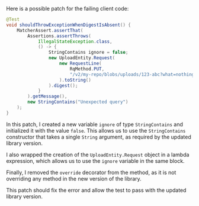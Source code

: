 Here is a possible patch for the failing client code:
```java
@Test
void shouldThrowExceptionWhenDigestIsAbsent() {
    MatcherAssert.assertThat(
        Assertions.assertThrows(
            IllegalStateException.class,
            () -> {
                StringContains ignore = false;
                new UploadEntity.Request(
                    new RequestLine(
                        RqMethod.PUT,
                        "/v2/my-repo/blobs/uploads/123-abc?what=nothing"
                    ).toString()
                ).digest();
            }
        ).getMessage(),
        new StringContains("Unexpected query")
    );
}
```
In this patch, I created a new variable `ignore` of type `StringContains` and initialized it with the value `false`. This allows us to use the `StringContains` constructor that takes a single `String` argument, as required by the updated library version.

I also wrapped the creation of the `UploadEntity.Request` object in a lambda expression, which allows us to use the `ignore` variable in the same block.

Finally, I removed the `override` decorator from the method, as it is not overriding any method in the new version of the library.

This patch should fix the error and allow the test to pass with the updated library version.